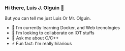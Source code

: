 ### Hi there, Luis J. Olguin 👋
But you can tell me just Luis Or Mr. Olguin. 
<!--
**luisolguin/luisolguin** is a ✨ _special_ ✨ repository because its `README.md` (this file) appears on your GitHub profile.

Here are some ideas to get you started:

- 🔭 I’m currently working on ...
- 🌱 I’m currently learning ...
- 👯 I’m looking to collaborate on ...
- 🤔 I’m looking for help with ...
- 💬 Ask me about ...
- 📫 How to reach me: ...
- 😄 Pronouns: ...
- ⚡ Fun fact: ...
-->


- 🌱 I’m currently learning Docker, and Web tecnologies
- 👯 I’m looking to collaborate on IOT stuffs
- 💬 Ask me about C/C++
- ⚡ Fun fact: I'm really hilarious

